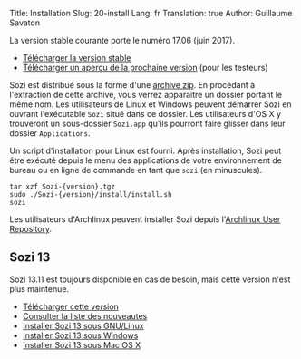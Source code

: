 Title: Installation
Slug: 20-install
Lang: fr
Translation: true
Author: Guillaume Savaton

La version stable courante porte le numéro 17.06 (juin 2017).

  * [Télécharger la version stable](https://github.com/senshu/Sozi/releases/tag/17.06)
  * [Télécharger un aperçu de la prochaine version](https://drive.google.com/open?id=0ByRUreHgekjMWG9teGM2dE8wck0) (pour les testeurs)

Sozi est distribué sous la forme d'une [archive zip](https://fr.wikipedia.org/wiki/ZIP_%28format_de_fichier%29).
En procédant à l'extraction de cette archive, vous verrez apparaître un dossier
portant le même nom.
Les utilisateurs de Linux et Windows peuvent démarrer Sozi en ouvrant l'exécutable
`Sozi` situé dans ce dossier.
Les utilisateurs d'OS X y trouveront un sous-dossier `Sozi.app` qu'ils pourront
faire glisser dans leur dossier `Applications`.

Un script d'installation pour Linux est fourni.
Après installation, Sozi peut être exécuté depuis le menu des applications de votre environnement de bureau
ou en ligne de commande en tant que `sozi` (en minuscules).

```
tar xzf Sozi-{version}.tgz
sudo ./Sozi-{version}/install/install.sh
sozi
```

Les utilisateurs d'Archlinux peuvent installer Sozi depuis l'[Archlinux User Repository](https://aur.archlinux.org/packages/sozi).

Sozi 13
-------

Sozi 13.11 est toujours disponible en cas de besoin, mais cette version n'est plus maintenue.

  * [Télécharger cette version](https://github.com/senshu/Sozi/releases/download/13.11/sozi-release-13.11-30213629.zip)
  * [Consulter la liste des nouveautés](|filename|/Releases/release-13.11-fr.md)
  * [Installer Sozi 13 sous GNU/Linux](|filename|sozi-13-install-linux.md)
  * [Installer Sozi 13 sous Windows](|filename|sozi-13-install-windows.md)
  * [Installer Sozi 13 sous Mac OS X](|filename|sozi-13-install-osx.md)
